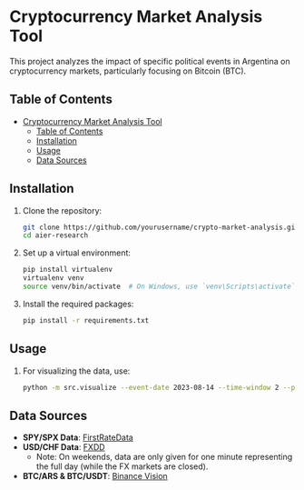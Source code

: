 # Cryptocurrency Market Analysis Tool

This project analyzes the impact of specific political events in Argentina on cryptocurrency markets, particularly focusing on Bitcoin (BTC).

## Table of Contents

- [Cryptocurrency Market Analysis Tool](#cryptocurrency-market-analysis-tool)
  - [Table of Contents](#table-of-contents)
  - [Installation](#installation)
  - [Usage](#usage)
  - [Data Sources](#data-sources)


## Installation

1. Clone the repository:
   ```bash
   git clone https://github.com/yourusername/crypto-market-analysis.git
   cd aier-research
   ```

2. Set up a virtual environment:
   ```bash
   pip install virtualenv
   virtualenv venv
   source venv/bin/activate  # On Windows, use `venv\Scripts\activate`
   ```

3. Install the required packages:
   ```bash
   pip install -r requirements.txt
   ```

## Usage

1. For visualizing the data, use:
   ```bash
   python -m src.visualize --event-date 2023-08-14 --time-window 2 --plot-type price
   ```

## Data Sources

- **SPY/SPX Data**: [FirstRateData](https://firstratedata.com/free-intraday-data)
- **USD/CHF Data**: [FXDD](https://www.fxdd.com/mt/en/market-data/metatrader-1-minute-data)
  - Note: On weekends, data are only given for one minute representing the full day (while the FX markets are closed).
- **BTC/ARS & BTC/USDT**: [Binance Vision](https://data.binance.vision/?prefix=data/spot/daily/klines/)

